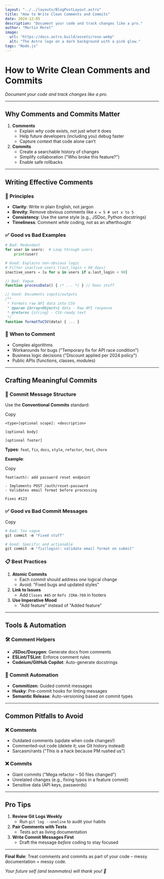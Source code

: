 ```yaml
---
layout: "../../layouts/BlogPostLayout.astro"
title: "How to Write Clean Comments and Commits"
date: 2024-12-05
description: "Document your code and track changes like a pro."
author: "Martin Morel"
image:
  url: "https://docs.astro.build/assets/rose.webp"
  alt: "The Astro logo on a dark background with a pink glow."
tags: "Node.js"
---
```


# How to Write Clean Comments and Commits

_Document your code and track changes like a pro._

---

## **Why Comments and Commits Matter**

1. **Comments**
   - Explain _why_ code exists, not just _what_ it does
   - Help future developers (including you) debug faster
   - Capture context that code alone can’t
2. **Commits**
   - Create a searchable history of changes
   - Simplify collaboration ("Who broke this feature?")
   - Enable safe rollbacks

---

## **Writing Effective Comments**

### 🎯 **Principles**

- **Clarity**: Write in plain English, not jargon
- **Brevity**: Remove obvious comments like `x = 5 # set x to 5`
- **Consistency**: Use the same style (e.g., JSDoc, Python docstrings)
- **Timeliness**: Comment _while_ coding, not as an afterthought

### ✅ **Good vs Bad Examples**

```python
# Bad: Redundant
for user in users:  # Loop through users
    print(user)

# Good: Explains non-obvious logic
# Filter inactive users (last_login < 90 days)
inactive_users = [u for u in users if u.last_login < 90]
```

```jsx
// Bad: Vague
function processData() { /* ... */ } // Does stuff

// Good: Documents inputs/outputs
/**
 * Formats raw API data into CSV
 * @param {Array<Object>} data - Raw API response
 * @returns {string} - CSV-ready text
 */
function formatToCSV(data) { ... }
```

### 📝 **When to Comment**

- Complex algorithms
- Workarounds for bugs ("Temporary fix for API race condition")
- Business logic decisions ("Discount applied per 2024 policy")
- Public APIs (functions, classes, modules)

---

## **Crafting Meaningful Commits**

### 🔑 **Commit Message Structure**

Use the **Conventional Commits** standard:

Copy

```
<type>[optional scope]: <description>

[optional body]

[optional footer]
```

**Types**: `feat`, `fix`, `docs`, `style`, `refactor`, `test`, `chore`

**Example**:

Copy

```
feat(auth): add password reset endpoint

- Implements POST /auth/reset-password
- Validates email format before processing

Fixes #123
```

### ✅ **Good vs Bad Commit Messages**

Copy

```python
# Bad: Too vague
git commit -m "Fixed stuff"

# Good: Specific and actionable
git commit -m "fix(login): validate email format on submit"
```

### 📋 **Best Practices**

1. **Atomic Commits**
   - Each commit should address _one_ logical change
   - Avoid: "Fixed bugs and updated styles"
2. **Link to Issues**
   - Add `Closes #45` or `Refs JIRA-789` in footers
3. **Use Imperative Mood**
   - "Add feature" instead of "Added feature"

---

## **Tools & Automation**

### 🛠️ **Comment Helpers**

- **JSDoc/Doxygen**: Generate docs from comments
- **ESLint/TSLint**: Enforce comment rules
- **Codeium/GitHub Copilot**: Auto-generate docstrings

### 🔄 **Commit Automation**

- **Commitizen**: Guided commit messages
- **Husky**: Pre-commit hooks for linting messages
- **Semantic Release**: Auto-versioning based on commit types

---

## **Common Pitfalls to Avoid**

### ❌ **Comments**

- Outdated comments (update when code changes!)
- Commented-out code (delete it; use Git history instead)
- Sarcasm/rants ("This is a hack because PM rushed us")

### ❌ **Commits**

- Giant commits ("Mega refactor – 50 files changed")
- Unrelated changes (e.g., fixing typos in a feature commit)
- Sensitive data (API keys, passwords)

---

## **Pro Tips**

1. **Review Git Logs Weekly**
   - Run `git log --oneline` to audit your habits
2. **Pair Comments with Tests**
   - Tests act as living documentation
3. **Write Commit Messages First**
   - Draft the message _before_ coding to stay focused

---

**Final Rule**: Treat comments and commits as part of your code – messy documentation = messy code.

_Your future self (and teammates) will thank you! 🙌_
